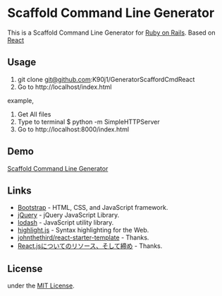 # Scaffold Command Line Generator

This is a Scaffold Command Line Generator for [Ruby on Rails](https://github.com/rails/rails). Based on [React](http://facebook.github.io/react/)

## Usage
1. git clone git@github.com:K90j1/GeneratorScaffordCmdReact
2. Go to http://localhost/index.html

example,
1. Get All files
2. Type to terminal
        $ python -m SimpleHTTPServer
3. Go to http://localhost:8000/index.html

## Demo
[Scaffold Command Line Generator](http://k90j1.github.io/GeneratorScaffordCmdReact)

## Links
- [Bootstrap](https://github.com/twbs/bootstrap) - HTML, CSS, and JavaScript framework.
- [jQuery](https://github.com/jquery/jquery) - jQuery JavaScript Library.
- [lodash](https://github.com/lodash/lodash) - JavaScript utility library.
- [highlight.js](https://highlightjs.org/) - Syntax highlighting for the Web.
- [johnthethird/react-starter-template](https://github.com/johnthethird/react-starter-template) - Thanks.
- [React.jsについてのリソース、そして締め](http://qiita.com/koba04/items/9df76ac0744edd8f8e0e) - Thanks.

## License
under the [MIT License](http://opensource.org/licenses/MIT).
